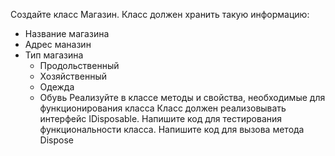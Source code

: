 Создайте класс Магазин. Класс должен хранить такую информацию:
- Название магазина
- Адрес маназин
- Тип магазина
    * Продольственный
    * Хозяйственный
    * Одежда
    * Обувь
Реализуйте в классе методы и свойства, необходимые для функционирования класса
Класс должен реализовывать интерфейс IDisposable. Напишите код для тестирования функциональности класса.
Напишите код для вызова метода Dispose
